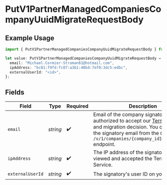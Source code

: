 # PutV1PartnerManagedCompaniesCompanyUuidMigrateRequestBody

## Example Usage

```typescript
import { PutV1PartnerManagedCompaniesCompanyUuidMigrateRequestBody } from "gusto-embedded/models/operations";

let value: PutV1PartnerManagedCompaniesCompanyUuidMigrateRequestBody = {
  email: "Michael.Cormier-Stroman61@hotmail.com",
  ipAddress: "bc81:f9fd:fc07:a3b1:40b4:7ef0:3dc5:edbc",
  externalUserId: "<id>",
};
```

## Fields

| Field                                                                                                                                                                                                                                          | Type                                                                                                                                                                                                                                           | Required                                                                                                                                                                                                                                       | Description                                                                                                                                                                                                                                    |
| ---------------------------------------------------------------------------------------------------------------------------------------------------------------------------------------------------------------------------------------------- | ---------------------------------------------------------------------------------------------------------------------------------------------------------------------------------------------------------------------------------------------- | ---------------------------------------------------------------------------------------------------------------------------------------------------------------------------------------------------------------------------------------------- | ---------------------------------------------------------------------------------------------------------------------------------------------------------------------------------------------------------------------------------------------- |
| `email`                                                                                                                                                                                                                                        | *string*                                                                                                                                                                                                                                       | :heavy_check_mark:                                                                                                                                                                                                                             | Email of the company signatory who is authorized to accept our [Terms of Service](https://flows.gusto.com/terms) and migration decision. You can retrieve the signatory email from the `GET /v/1/companies/{company_id}/signatories` endpoint. |
| `ipAddress`                                                                                                                                                                                                                                    | *string*                                                                                                                                                                                                                                       | :heavy_check_mark:                                                                                                                                                                                                                             | The IP address of the signatory who viewed and accepted the Terms of Service.                                                                                                                                                                  |
| `externalUserId`                                                                                                                                                                                                                               | *string*                                                                                                                                                                                                                                       | :heavy_check_mark:                                                                                                                                                                                                                             | The signatory's user ID on your platform.                                                                                                                                                                                                      |